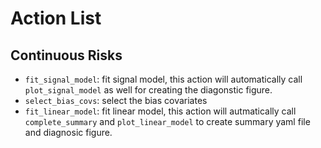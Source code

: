 # Action List

## Continuous Risks

* `fit_signal_model`: fit signal model, this action will automatically call
`plot_signal_model` as well for creating the diagonstic figure.
* `select_bias_covs`: select the bias covariates
* `fit_linear_model`: fit linear model, this action will autmatically call
`complete_summary` and `plot_linear_model` to create summary yaml file and
diagnosic figure.
